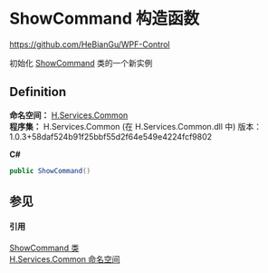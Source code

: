 # ShowCommand 构造函数
https://github.com/HeBianGu/WPF-Control

初始化 <a href="138476e2-3ef4-ee33-19e0-b7de603b96cf">ShowCommand</a> 类的一个新实例



## Definition
**命名空间：** <a href="b9cdd84f-6623-a51a-f53b-465103ced202">H.Services.Common</a>  
**程序集：** H.Services.Common (在 H.Services.Common.dll 中) 版本：1.0.3+58daf524b91f25bbf55d2f64e549e4224fcf9802

**C#**
``` C#
public ShowCommand()
```



## 参见


#### 引用
<a href="138476e2-3ef4-ee33-19e0-b7de603b96cf">ShowCommand 类</a>  
<a href="b9cdd84f-6623-a51a-f53b-465103ced202">H.Services.Common 命名空间</a>  
